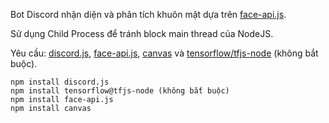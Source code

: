 Bot Discord nhận diện và phân tích khuôn mặt dựa trên [face-api.js](https://github.com/justadudewhohacks/face-api.js/).

Sử dụng Child Process để tránh block main thread của NodeJS.

Yêu cầu: [discord.js](https://github.com/discordjs/discord.js/), [face-api.js](https://github.com/justadudewhohacks/face-api.js/), [canvas](https://github.com/Automattic/node-canvas) và [tensorflow/tfjs-node](https://github.com/tensorflow/tfjs-node) (không bắt buộc).

```
npm install discord.js
npm install tensorflow@tfjs-node (không bắt buộc)
npm install face-api.js
npm install canvas
```

